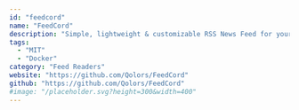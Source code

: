 ```yaml
---
id: "feedcord"
name: "FeedCord"
description: "Simple, lightweight & customizable RSS News Feed for your Discord Server."
tags:
  - "MIT"
  - "Docker"
category: "Feed Readers"
website: "https://github.com/Qolors/FeedCord"
github: "https://github.com/Qolors/FeedCord"
#image: "/placeholder.svg?height=300&width=400"
---
```


